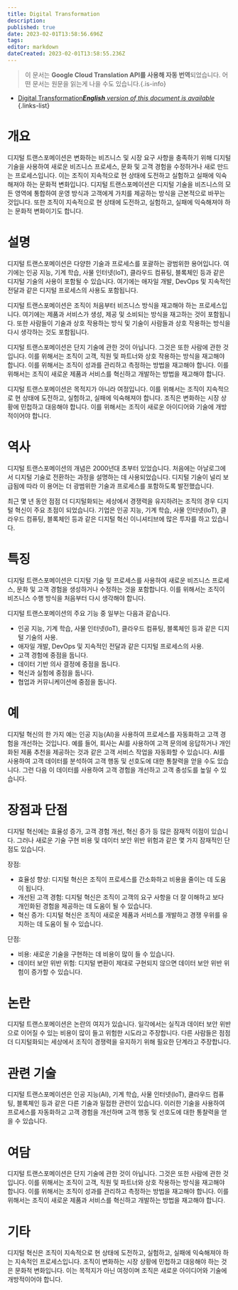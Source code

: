 ```yaml
---
title: Digital Transformation
description: 
published: true
date: 2023-02-01T13:58:56.696Z
tags: 
editor: markdown
dateCreated: 2023-02-01T13:58:55.236Z
---
```


> 이 문서는 **Google Cloud Translation API를 사용해 자동 번역**되었습니다.
어떤 문서는 원문을 읽는게 나을 수도 있습니다.{.is-info}

- [Digital Transformation***English** version of this document is available*](/en/Knowledge-base/Dictionary/digital-transformation)
{.links-list}

# 개요
디지털 트랜스포메이션은 변화하는 비즈니스 및 시장 요구 사항을 충족하기 위해 디지털 기술을 사용하여 새로운 비즈니스 프로세스, 문화 및 고객 경험을 수정하거나 새로 만드는 프로세스입니다. 이는 조직이 지속적으로 현 상태에 도전하고 실험하고 실패에 익숙해져야 하는 문화적 변화입니다. 디지털 트랜스포메이션은 디지털 기술을 비즈니스의 모든 영역에 통합하여 운영 방식과 고객에게 가치를 제공하는 방식을 근본적으로 바꾸는 것입니다. 또한 조직이 지속적으로 현 상태에 도전하고, 실험하고, 실패에 익숙해져야 하는 문화적 변화이기도 합니다.

# 설명
디지털 트랜스포메이션은 다양한 기술과 프로세스를 포괄하는 광범위한 용어입니다. 여기에는 인공 지능, 기계 학습, 사물 인터넷(IoT), 클라우드 컴퓨팅, 블록체인 등과 같은 디지털 기술의 사용이 포함될 수 있습니다. 여기에는 애자일 개발, DevOps 및 지속적인 전달과 같은 디지털 프로세스의 사용도 포함됩니다.

디지털 트랜스포메이션은 조직이 처음부터 비즈니스 방식을 재고해야 하는 프로세스입니다. 여기에는 제품과 서비스가 생성, 제공 및 소비되는 방식을 재고하는 것이 포함됩니다. 또한 사람들이 기술과 상호 작용하는 방식 및 기술이 사람들과 상호 작용하는 방식을 다시 생각하는 것도 포함됩니다.

디지털 트랜스포메이션은 단지 기술에 관한 것이 아닙니다. 그것은 또한 사람에 관한 것입니다. 이를 위해서는 조직이 고객, 직원 및 파트너와 상호 작용하는 방식을 재고해야 합니다. 이를 위해서는 조직이 성과를 관리하고 측정하는 방법을 재고해야 합니다. 이를 위해서는 조직이 새로운 제품과 서비스를 혁신하고 개발하는 방법을 재고해야 합니다.

디지털 트랜스포메이션은 목적지가 아니라 여정입니다. 이를 위해서는 조직이 지속적으로 현 상태에 도전하고, 실험하고, 실패에 익숙해져야 합니다. 조직은 변화하는 시장 상황에 민첩하고 대응해야 합니다. 이를 위해서는 조직이 새로운 아이디어와 기술에 개방적이어야 합니다.

# 역사
디지털 트랜스포메이션의 개념은 2000년대 초부터 있었습니다. 처음에는 아날로그에서 디지털 기술로 전환하는 과정을 설명하는 데 사용되었습니다. 디지털 기술이 널리 보급됨에 따라 이 용어는 더 광범위한 기술과 프로세스를 포함하도록 발전했습니다.

최근 몇 년 동안 점점 더 디지털화되는 세상에서 경쟁력을 유지하려는 조직의 경우 디지털 혁신이 주요 초점이 되었습니다. 기업은 인공 지능, 기계 학습, 사물 인터넷(IoT), 클라우드 컴퓨팅, 블록체인 등과 같은 디지털 혁신 이니셔티브에 많은 투자를 하고 있습니다.

# 특징
디지털 트랜스포메이션은 디지털 기술 및 프로세스를 사용하여 새로운 비즈니스 프로세스, 문화 및 고객 경험을 생성하거나 수정하는 것을 포함합니다. 이를 위해서는 조직이 비즈니스 수행 방식을 처음부터 다시 생각해야 합니다.

디지털 트랜스포메이션의 주요 기능 중 일부는 다음과 같습니다.

* 인공 지능, 기계 학습, 사물 인터넷(IoT), 클라우드 컴퓨팅, 블록체인 등과 같은 디지털 기술의 사용.
* 애자일 개발, DevOps 및 지속적인 전달과 같은 디지털 프로세스의 사용.
* 고객 경험에 중점을 둡니다.
* 데이터 기반 의사 결정에 중점을 둡니다.
* 혁신과 실험에 중점을 둡니다.
* 협업과 커뮤니케이션에 중점을 둡니다.

# 예
디지털 혁신의 한 가지 예는 인공 지능(AI)을 사용하여 프로세스를 자동화하고 고객 경험을 개선하는 것입니다. 예를 들어, 회사는 AI를 사용하여 고객 문의에 응답하거나 개인화된 제품 추천을 제공하는 것과 같은 고객 서비스 작업을 자동화할 수 있습니다. AI를 사용하여 고객 데이터를 분석하여 고객 행동 및 선호도에 대한 통찰력을 얻을 수도 있습니다. 그런 다음 이 데이터를 사용하여 고객 경험을 개선하고 고객 충성도를 높일 수 있습니다.

# 장점과 단점
디지털 혁신에는 효율성 증가, 고객 경험 개선, 혁신 증가 등 많은 잠재적 이점이 있습니다. 그러나 새로운 기술 구현 비용 및 데이터 보안 위반 위험과 같은 몇 가지 잠재적인 단점도 있습니다.

장점:

* 효율성 향상: 디지털 혁신은 조직이 프로세스를 간소화하고 비용을 줄이는 데 도움이 됩니다.
* 개선된 고객 경험: 디지털 혁신은 조직이 고객의 요구 사항을 더 잘 이해하고 보다 개인화된 경험을 제공하는 데 도움이 될 수 있습니다.
* 혁신 증가: 디지털 혁신은 조직이 새로운 제품과 서비스를 개발하고 경쟁 우위를 유지하는 데 도움이 될 수 있습니다.

단점:

* 비용: 새로운 기술을 구현하는 데 비용이 많이 들 수 있습니다.
* 데이터 보안 위반 위험: 디지털 변환이 제대로 구현되지 않으면 데이터 보안 위반 위험이 증가할 수 있습니다.

# 논란
디지털 트랜스포메이션은 논란의 여지가 있습니다. 일각에서는 실직과 데이터 보안 위반으로 이어질 수 있는 비용이 많이 들고 위험한 시도라고 주장합니다. 다른 사람들은 점점 더 디지털화되는 세상에서 조직이 경쟁력을 유지하기 위해 필요한 단계라고 주장합니다.

# 관련 기술
디지털 트랜스포메이션은 인공 지능(AI), 기계 학습, 사물 인터넷(IoT), 클라우드 컴퓨팅, 블록체인 등과 같은 다른 기술과 밀접한 관련이 있습니다. 이러한 기술을 사용하여 프로세스를 자동화하고 고객 경험을 개선하며 고객 행동 및 선호도에 대한 통찰력을 얻을 수 있습니다.

# 여담
디지털 트랜스포메이션은 단지 기술에 관한 것이 아닙니다. 그것은 또한 사람에 관한 것입니다. 이를 위해서는 조직이 고객, 직원 및 파트너와 상호 작용하는 방식을 재고해야 합니다. 이를 위해서는 조직이 성과를 관리하고 측정하는 방법을 재고해야 합니다. 이를 위해서는 조직이 새로운 제품과 서비스를 혁신하고 개발하는 방법을 재고해야 합니다.

# 기타
디지털 혁신은 조직이 지속적으로 현 상태에 도전하고, 실험하고, 실패에 익숙해져야 하는 지속적인 프로세스입니다. 조직이 변화하는 시장 상황에 민첩하고 대응해야 하는 것은 문화적 변화입니다. 이는 목적지가 아닌 여정이며 조직은 새로운 아이디어와 기술에 개방적이어야 합니다.